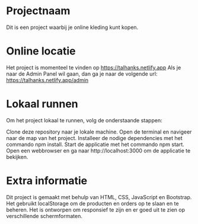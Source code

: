 # Projectnaam

Dit is een project waarbij je online kleding kunt kopen.

# Online locatie

Het project is momenteel te vinden op https://talhanks.netlify.app
Als je naar de Admin Panel wil gaan, dan ga je naar de volgende url: https://talhanks.netlify.app/admin

# Lokaal runnen

Om het project lokaal te runnen, volg de onderstaande stappen:

Clone deze repository naar je lokale machine.
Open de terminal en navigeer naar de map van het project.
Installeer de nodige dependencies met het commando npm install.
Start de applicatie met het commando npm start.
Open een webbrowser en ga naar http://localhost:3000 om de applicatie te bekijken.

# Extra informatie

Dit project is gemaakt met behulp van HTML, CSS, JavaScript en Bootstrap. Het gebruikt localStorage om de producten en orders op te slaan en te beheren. Het is ontworpen om responsief te zijn en er goed uit te zien op verschillende schermformaten.